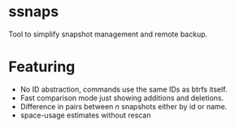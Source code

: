 # ssnaps
Tool to simplify snapshot management and remote backup.

# Featuring
* No ID abstraction, commands use the same IDs as btrfs itself.
* Fast comparison mode just showing additions and deletions.
* Difference in pairs between _n_ snapshots either by id or name.
* space-usage estimates without rescan

